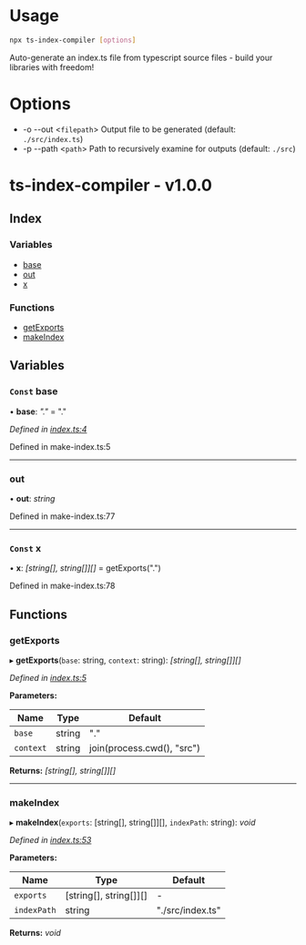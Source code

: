 
<a name="__climd"></a>

# Usage
```bash
npx ts-index-compiler [options]
```
Auto-generate an index.ts file from typescript source files - build your libraries with freedom!
# Options
* -o --out \<`filepath`> Output file to be generated (default: `./src/index.ts`)
* -p --path \<`path`> Path to recursively examine for outputs (default: `./src`)

<a name="_librarymd"></a>


# ts-index-compiler - v1.0.0

## Index

### Variables

* [base](#const-base)
* [out](#out)
* [x](#const-x)

### Functions

* [getExports](#getexports)
* [makeIndex](#makeindex)

## Variables

### `Const` base

• **base**: *"."* = "."

*Defined in [index.ts:4](https://github.com/rhdeck/ts-index-compiler/blob/46c5641/src/index.ts#L4)*

Defined in make-index.ts:5

___

###  out

• **out**: *string*

Defined in make-index.ts:77

___

### `Const` x

• **x**: *[string[], string[]][]* = getExports(".")

Defined in make-index.ts:78

## Functions

###  getExports

▸ **getExports**(`base`: string, `context`: string): *[string[], string[]][]*

*Defined in [index.ts:5](https://github.com/rhdeck/ts-index-compiler/blob/46c5641/src/index.ts#L5)*

**Parameters:**

Name | Type | Default |
------ | ------ | ------ |
`base` | string | "." |
`context` | string | join(process.cwd(), "src") |

**Returns:** *[string[], string[]][]*

___

###  makeIndex

▸ **makeIndex**(`exports`: [string[], string[]][], `indexPath`: string): *void*

*Defined in [index.ts:53](https://github.com/rhdeck/ts-index-compiler/blob/46c5641/src/index.ts#L53)*

**Parameters:**

Name | Type | Default |
------ | ------ | ------ |
`exports` | [string[], string[]][] | - |
`indexPath` | string | "./src/index.ts" |

**Returns:** *void*
